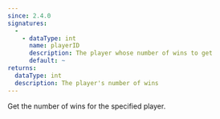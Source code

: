 ```yaml
---
since: 2.4.0
signatures:
  -
    - dataType: int
      name: playerID
      description: The player whose number of wins to get
      default: ~
returns:
  dataType: int
  description: The player's number of wins
---
```


Get the number of wins for the specified player.
